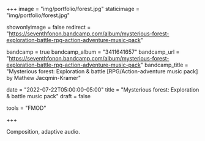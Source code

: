 +++
image = "img/portfolio/forest.jpg"
staticimage = "img/portfolio/forest.jpg"

showonlyimage = false
redirect = "https://seventhfonon.bandcamp.com/album/mysterious-forest-exploration-battle-rpg-action-adventure-music-pack"

bandcamp = true
bandcamp_album = "3411641657"
bandcamp_url = "https://seventhfonon.bandcamp.com/album/mysterious-forest-exploration-battle-rpg-action-adventure-music-pack"
bandcamp_title = "Mysterious forest: Exploration & battle [RPG/Action-adventure music pack] by Mathew Jacqmin-Kramer"

date = "2022-07-22T05:00:00-05:00"
title = "Mysterious forest: Exploration & battle music pack"
draft = false

tools = "FMOD"

+++

Composition, adaptive audio.